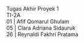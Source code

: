 Tugas Akhir Proyek 1<br>
TI-2A<br>
01 | Afif Qomarul Ghulam<br>
05 | Clara Adriana Sidauruk<br>
26 | Reynaldi Fakhri Pratama<br>
